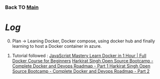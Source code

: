 ### Back TO [Main](/README.md)

# *Log*

0. Plan -> Leaning Docker, Docker compose, using docker hub and finally learning to host a Docker container in azure.

1. Tutorial followed : [JavaScript Mastery Learn Docker in 1 Hour | Full Docker Course for Beginners](https://www.youtube.com/watch?v=GFgJkfScVNU)
    [Harkirat Singh Open Source Bootcamp - Complete Docker and Devops Roadmap - Part 1 ](https://www.youtube.com/watch?v=fSmLiOMp2qI)
    [Harkirat Singh Open Source Bootcamp - Complete Docker and Devops Roadmap - Part 2 ](https://www.youtube.com/watch?v=KuCwrySinqI)
